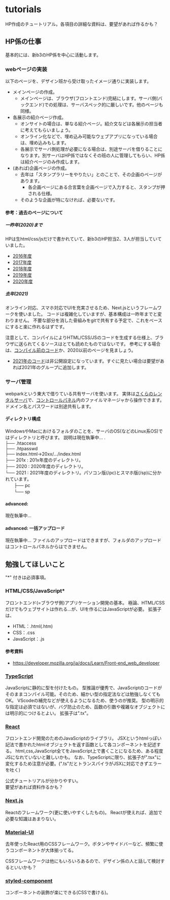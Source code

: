 # tutorials
HP作成のチュートリアル。各項目の詳細な資料は、要望があれば作るかも？

## HP係の仕事
基本的には、新b3のHP係を中心に活動します。
### webページの実装
以下のページを、デザイン班から受け取ったイメージ通りに実装します。
- メインページの作成。
  - メインページは、ブラウザ(フロントエンド)完結にします。サーバ側(バックエンド)での処理は、サーバスペック的に厳しいです。他のページも同様。
- 各展示の紹介ページ作成。
  - オンサイトの場合は、単なる紹介ページ。紹介文などは各展示の担当者に考えてもらいましょう。
  - オンライン化などで、埋め込み可能なウェブアプリになっている場合は、埋め込みもします。
  - 各展示でサーバ側処理が必要になる場合は、別途サーバを借りることになります。別サーバはHP係ではなくその班の人に管理してもらい、HP係は紹介ページのみ作成します。
- (あれば)企画ページの作成。
  - 去年は「スタンプラリーをやりたい」とのことで、その企画のページがあります。
    - 各企画ページにある合言葉を企画ページで入力すると、スタンプが押される仕様。
  - そのような企画が特になければ、必要ないです。

#### 参考：過去のページについて
##### 一昨年(2020)まで
HPは生html/css/jsだけで書かれていて、新b3のHP担当2、3人が担当していていました。
- [2016年度](https://www.pemayfes.t.u-tokyo.ac.jp/2016)
- [2017年度](https://www.pemayfes.t.u-tokyo.ac.jp/2017)
- [2018年度](https://www.pemayfes.t.u-tokyo.ac.jp/2018)
- [2019年度](https://www.pemayfes.t.u-tokyo.ac.jp/2019)
- [2020年度](https://www.pemayfes.t.u-tokyo.ac.jp/2020)

##### 去年(2021)
オンライン対応、スマホ対応でUIを充実させるため、Next.jsというフレームワークを使いました。
コードは複雑化していますが、基本構成は一昨年までと変わりません。
不要な部分を消した骨組みをgitで共有する予定で、これをベースにすると楽に作れるはずです。

注意として、コンパイルによりHTML/CSS/JSのコードを生成する仕様上、ブラウザに送られてくるソースはとても読めたものではないです。
参考にする場合は、[コンパイル前のコード](https://github.com/pelab2021/2021hp_next)か、2020以前のページを見ましょう。
- [2021年のコード](https://github.com/pelab2021/2021hp_next)は非公開設定になっています。すぐに見たい場合は要望があれば2021年のグループに追加します。

### サーバ管理
webparkという東大で借りている共有サーバを使います。
実体は[さくらのレンタルサーバ](https://rs.sakura.ad.jp/)で、[コントロールパネル](https://secure.sakura.ad.jp/rs/cp/)内のファイルマネージャから操作できます。
ドメイン名とパスワードは別途共有します。

#### ディレクトリ構成
WindowsやMacにおけるフォルダのことを、サーバのOS(などのLinux系OS)ではディレクトリと呼びます。
説明は現在執筆中...
.<br/>
├── .htaccess<br/>
├── .htpasswd<br/>
├── index.html->20xx/.../index.html<br/>
├── 201x : 201x年度のディレクトリ。<br/>
├── 2020 : 2020年度のディレクトリ。<br/>
└── 2021 : 2021年度のディレクトリ。パソコン版(/pc)とスマホ版(/sp)に分かれています。<br/>
　　├── pc<br/>
　　└── sp<br/>

#### advanced: 
現在執筆中...
#### advanced: 一括アップロード
現在執筆中...
ファイルのアップロードはできますが、フォルダのアップロードはコントロールパネルからはできません。

## 勉強してほしいこと
"*" 付きは必須事項。
### HTML/CSS/JavaScript*
フロントエンド(=ブラウザ側)アプリケーション開発の基本。
極論、HTML/CSSだけでもウェブサイトは作れる...が、UIを作るにはJavaScriptが必要。
拡張子は、
- HTML：.html(.htm)
- CSS：.css
- JavaScript：.js
#### 参考資料
- https://developer.mozilla.org/ja/docs/Learn/Front-end_web_developer

### [TypeScript](https://www.typescriptlang.org/)
JavaScriptに静的に型を付けたもの。
型推論が優秀で、JavaScriptのコードがそのままコンパイル可能。そのため、細かい型の指定法などは勉強しなくてもOK。
VScodeの補完などが使えるようになるため、使うのが推奨。
型の明示的な指定は必須ではないが、バグ防止のため、函数の引数や複雑なオブジェクトには明示的につけるとよい。
拡張子は".tx"。

### [React](https://ja.reactjs.org/)
フロントエンド開発のためのJavaScriptのライブラリ。
JSXというhtmlっぽい記法で書かれたhtmlオブジェクトを返す函数として各コンポーネントを記述する。
html,css,JavaScript全てをJavaScript上で書くことになるため、ある程度JSになれていないと難しいかも。
なお、TypeScriptに限り、拡張子が".tsx"に変化するため注意が必要。(".ts"だとトランスパイラがJSXに対応できずエラーを吐く)

公式チュートリアルが分かりやすい。<br/>
要望があれば資料作るかも？

### [Next.js](https://nextjs.org/)
Reactのフレームワーク(更に使いやすくしたもの)。
Reactが使えれば、追加で必要な知識はあまりない。

### [Material-UI](https://mui.com/)
去年使ったReact用のCSSフレームワーク。ボタンやサイドバーなど、頻繁に使うコンポーネントが大体揃ってる。

CSSフレームワークは他にもいろいろあるので、デザイン係の人と話して検討するといいかも？

### [styled-component](https://styled-components.com/)
コンポーネントの装飾が楽にできる(CSSで書ける)。
